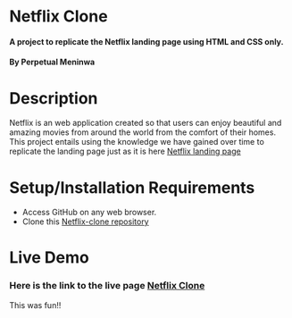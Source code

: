# Netflix Clone
#### A project to replicate the Netflix landing page using HTML and CSS only.
#### By Perpetual Meninwa

# Description
Netflix is an web application created so that users can enjoy beautiful and amazing movies from around the world from the comfort of their homes. This project entails using the knowledge we have gained over time to replicate the landing page just as it is here [Netflix landing page](https://www.netflix.com/ng/)

# Setup/Installation Requirements
 - Access GitHub on any web browser.
 - Clone this [Netflix-clone repository](https://github.com/Perpy-del/Netflix_clone.git)

# Live Demo
### Here is the link to the live page [Netflix Clone](https://stutern-netflixclone.netlify.app/)

This was fun!!

